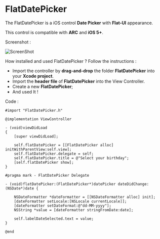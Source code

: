 FlatDatePicker
==============

The FlatDatePicker is a iOS control **Date Picker** with **Flat-UI** appearance.

This control is compatible with **ARC** and **iOS 5+**.

Screenshot :

![ScreenShot](https://raw.github.com/christopherney/FlatDatePicker/master/Screenshot.png)

How installed and used FlatDatePicker ? Follow the instructions :

 - Import the controller by **drag-and-drop** the folder **FlatDatePicker** into your **Xcode project**.
 - Import the **header file** of  **FlatDatePicker** into the View Controller.
 - Create a new **FlatDatePicker**;
 - And used It !

Code :

    #import "FlatDatePicker.h"

    @implementation ViewController

    - (void)viewDidLoad
    {
        [super viewDidLoad];
   
        self.flatDatePicker = [[FlatDatePicker alloc] initWithParentView:self.view];
        self.flatDatePicker.delegate = self;
        self.flatDatePicker.title = @"Select your birthday";  
        [self.flatDatePicker show];
    }
    
    #pragma mark - FlatDatePicker Delegate

    - (void)flatDatePicker:(FlatDatePicker*)datePicker dateDidChange:(NSDate*)date {
    
        NSDateFormatter *dateFormatter = [[NSDateFormatter alloc] init];
        [dateFormatter setLocale:[NSLocale currentLocale]];
        [dateFormatter setDateFormat:@"dd-MM-yyyy"];
        NSString *value = [dateFormatter stringFromDate:date];
    
        self.labelDateSelected.text = value;
    }

    @end
